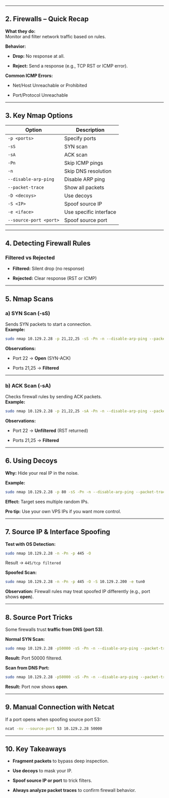 
---

## **2. Firewalls – Quick Recap**

**What they do:**  
Monitor and filter network traffic based on rules.

**Behavior:**

- **Drop:** No response at all.
    
- **Reject:** Send a response (e.g., TCP RST or ICMP error).
    

**Common ICMP Errors:**

- Net/Host Unreachable or Prohibited
    
- Port/Protocol Unreachable
    

---

## **3. Key Nmap Options**

|**Option**|**Description**|
|---|---|
|`-p <ports>`|Specify ports|
|`-sS`|SYN scan|
|`-sA`|ACK scan|
|`-Pn`|Skip ICMP pings|
|`-n`|Skip DNS resolution|
|`--disable-arp-ping`|Disable ARP ping|
|`--packet-trace`|Show all packets|
|`-D <decoys>`|Use decoys|
|`-S <IP>`|Spoof source IP|
|`-e <iface>`|Use specific interface|
|`--source-port <port>`|Spoof source port|

---

## **4. Detecting Firewall Rules**

### **Filtered vs Rejected**

- **Filtered:** Silent drop (no response)
    
- **Rejected:** Clear response (RST or ICMP)
    

---

## **5. Nmap Scans**

### **a) SYN Scan (-sS)**

Sends SYN packets to start a connection.  
**Example:**

```bash
sudo nmap 10.129.2.28 -p 21,22,25 -sS -Pn -n --disable-arp-ping --packet-trace
```

**Observations:**

- Port 22 → **Open** (SYN-ACK)
    
- Ports 21,25 → **Filtered**
    

---

### **b) ACK Scan (-sA)**

Checks firewall rules by sending ACK packets.  
**Example:**

```bash
sudo nmap 10.129.2.28 -p 21,22,25 -sA -Pn -n --disable-arp-ping --packet-trace
```

**Observations:**

- Port 22 → **Unfiltered** (RST returned)
    
- Ports 21,25 → **Filtered**
    

---

## **6. Using Decoys**

**Why:** Hide your real IP in the noise.

**Example:**

```bash
sudo nmap 10.129.2.28 -p 80 -sS -Pn -n --disable-arp-ping --packet-trace -D RND:5
```

**Effect:** Target sees multiple random IPs.

**Pro tip:** Use your own VPS IPs if you want more control.

---

## **7. Source IP & Interface Spoofing**

**Test with OS Detection:**

```bash
sudo nmap 10.129.2.28 -n -Pn -p 445 -O
```

Result → `445/tcp filtered`

**Spoofed Scan:**

```bash
sudo nmap 10.129.2.28 -n -Pn -p 445 -O -S 10.129.2.200 -e tun0
```

**Observation:** Firewall rules may treat spoofed IP differently (e.g., port shows **open**).

---

## **8. Source Port Tricks**

Some firewalls trust **traffic from DNS (port 53)**.

**Normal SYN Scan:**

```bash
sudo nmap 10.129.2.28 -p50000 -sS -Pn -n --disable-arp-ping --packet-trace
```

**Result:** Port 50000 filtered.

**Scan from DNS Port:**

```bash
sudo nmap 10.129.2.28 -p50000 -sS -Pn -n --disable-arp-ping --packet-trace --source-port 53
```

**Result:** Port now shows **open**.

---

## **9. Manual Connection with Netcat**

If a port opens when spoofing source port 53:

```bash
ncat -nv --source-port 53 10.129.2.28 50000
```

---

## **10. Key Takeaways**

- **Fragment packets** to bypass deep inspection.
    
- **Use decoys** to mask your IP.
    
- **Spoof source IP or port** to trick filters.
    
- **Always analyze packet traces** to confirm firewall behavior.